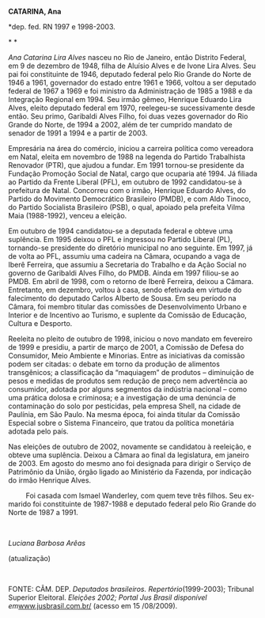 **CATARINA, Ana**

\*dep. fed. RN 1997 e 1998-2003.

* *

*Ana Catarina Lira Alves* nasceu no Rio de Janeiro, então Distrito
Federal, em 9 de dezembro de 1948, filha de Aluísio Alves e de Ivone
Lira Alves. Seu pai foi constituinte de 1946, deputado federal pelo Rio
Grande do Norte de 1946 a 1961, governador do estado entre 1961 e 1966,
voltou a ser deputado federal de 1967 a 1969 e foi ministro da
Administração de 1985 a 1988 e da Integração Regional em 1994. Seu irmão
gêmeo, Henrique Eduardo Lira Alves, eleito deputado federal em 1970,
reelegeu-se sucessivamente desde então. Seu primo, Garibaldi Alves
Filho, foi duas vezes governador do Rio Grande do Norte, de 1994 a 2002,
além de ter cumprido mandato de senador de 1991 a 1994 e a partir de
2003.

Empresária na área do comércio, iniciou a carreira política como
vereadora em Natal, eleita em novembro de 1988 na legenda do Partido
Trabalhista Renovador (PTR), que ajudou a fundar. Em 1991 tornou-se
presidente da Fundação Promoção Social de Natal, cargo que ocuparia até
1994. Já filiada ao Partido da Frente Liberal (PFL), em outubro de 1992
candidatou-se à prefeitura de Natal. Concorreu com o irmão, Henrique
Eduardo Alves, do Partido do Movimento Democrático Brasileiro (PMDB), e
com Aldo Tinoco, do Partido Socialista Brasileiro (PSB), o qual, apoiado
pela prefeita Vilma Maia (1988-1992), venceu a eleição.

Em outubro de 1994 candidatou-se a deputada federal e obteve uma
suplência. Em 1995 deixou o PFL e ingressou no Partido Liberal (PL),
tornando-se presidente do diretório municipal no ano seguinte. Em 1997,
já de volta ao PFL, assumiu uma cadeira na Câmara, ocupando a vaga de
Iberê Ferreira, que assumiu a Secretaria do Trabalho e da Ação Social no
governo de Garibaldi Alves Filho, do PMDB. Ainda em 1997 filiou-se ao
PMDB. Em abril de 1998, com o retorno de Iberê Ferreira, deixou a
Câmara. Entretanto, em dezembro, voltou à casa, sendo efetivada em
virtude do falecimento do deputado Carlos Alberto de Sousa. Em seu
período na Câmara, foi membro titular das comissões de Desenvolvimento
Urbano e Interior e de Incentivo ao Turismo, e suplente da Comissão de
Educação, Cultura e Desporto.

Reeleita no pleito de outubro de 1998, iniciou o novo mandato em
fevereiro de 1999 e presidiu, a partir de março de 2001, a Comissão de
Defesa do Consumidor, Meio Ambiente e Minorias. Entre as iniciativas da
comissão podem ser citadas: o debate em torno da produção de alimentos
transgênicos; a classificação da “maquiagem” de produtos – diminuição de
pesos e medidas de produtos sem redução de preço nem advertência ao
consumidor, adotada por alguns segmentos da indústria nacional – como
uma prática dolosa e criminosa; e a investigação de uma denúncia de
contaminação do solo por pesticidas, pela empresa Shell, na cidade de
Paulínia, em São Paulo. Na mesma época, foi ainda titular da Comissão
Especial sobre o Sistema Financeiro, que tratou da política monetária
adotada pelo país.

Nas eleições de outubro de 2002, novamente se candidatou à reeleição, e
obteve uma suplência. Deixou a Câmara ao final da legislatura, em
janeiro de 2003. Em agosto do mesmo ano foi designada para dirigir o
Serviço de Patrimônio da União, órgão ligado ao Ministério da Fazenda,
por indicação do irmão Henrique Alves.

         Foi casada com Ismael Wanderley, com quem teve três filhos. Seu
ex-marido foi constituinte de 1987-1988 e deputado federal pelo Rio
Grande do Norte de 1987 a 1991.

 

*Luciana Barbosa Arêas*

(atualização)

 

FONTE: CÂM. DEP. *Deputados brasileiros. Repertório*(1999-2003);
Tribunal Superior Eleitoral. *Eleições 2002; Portal Jus Brasil
disponível em*www.jusbrasil.com.br/ (acesso em 15 /08/2009).

 

 
